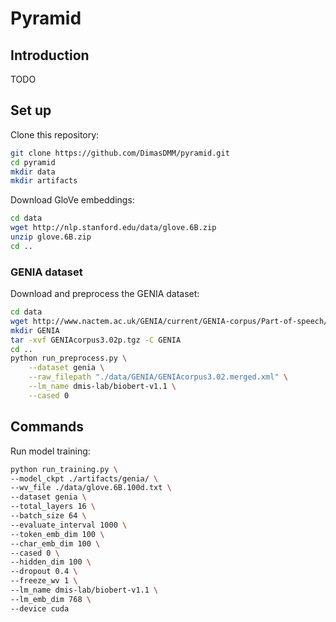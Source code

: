 # Pyramid

## Introduction

TODO

## Set up

Clone this repository:
```sh
git clone https://github.com/DimasDMM/pyramid.git
cd pyramid
mkdir data
mkdir artifacts
```

Download GloVe embeddings:
```sh
cd data
wget http://nlp.stanford.edu/data/glove.6B.zip
unzip glove.6B.zip
cd ..
```

### GENIA dataset

Download and preprocess the GENIA dataset:
```sh
cd data
wget http://www.nactem.ac.uk/GENIA/current/GENIA-corpus/Part-of-speech/GENIAcorpus3.02p.tgz
mkdir GENIA
tar -xvf GENIAcorpus3.02p.tgz -C GENIA
cd ..
python run_preprocess.py \
    --dataset genia \
    --raw_filepath "./data/GENIA/GENIAcorpus3.02.merged.xml" \
    --lm_name dmis-lab/biobert-v1.1 \
    --cased 0
```

## Commands

Run model training:
```sh
python run_training.py \
--model_ckpt ./artifacts/genia/ \
--wv_file ./data/glove.6B.100d.txt \
--dataset genia \
--total_layers 16 \
--batch_size 64 \
--evaluate_interval 1000 \
--token_emb_dim 100 \
--char_emb_dim 100 \
--cased 0 \
--hidden_dim 100 \
--dropout 0.4 \
--freeze_wv 1 \
--lm_name dmis-lab/biobert-v1.1 \
--lm_emb_dim 768 \
--device cuda
```
